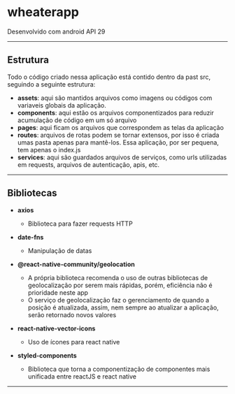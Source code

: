 # wheaterapp

Desenvolvido com android API 29

---
## Estrutura

Todo o código criado nessa aplicação está contido dentro da past src, seguindo a seguinte estrutura:
 - **assets**: aqui são mantidos arquivos como imagens ou códigos com variaveis globais da aplicação.
 - **components**: aqui estão os arquivos componentizados para reduzir acumulação de código em um só arquivo
 - **pages**: aqui ficam os arquivos que correspondem as telas da aplicação
 - **routes**: arquivos de rotas podem se tornar extensos, por isso é criada umas pasta apenas para mantê-los. Essa aplicação, por ser pequena, tem apenas o index.js
 - **services**: aqui são guardados arquivos de serviços, como urls utilizadas em requests, arquivos de autenticação, apis, etc.

 ---
## Bibliotecas

* **axios**
  - Biblioteca para fazer requests HTTP

* **date-fns**
  - Manipulação de datas

* **@react-native-community/geolocation**
  - A própria biblioteca recomenda o uso de outras bibliotecas de geolocalização
por serem mais rápidas, porém, eficiência não é prioridade neste app
  - O serviço de geolocalização faz o gerenciamento de quando a posição é atualizada,
assim, nem sempre ao atualizar a aplicação, serão retornado novos valores

* **react-native-vector-icons**
  - Uso de ícones para react native

* **styled-components**
  - Biblioteca que torna a componentização de componentes mais unificada entre
reactJS e react native

---